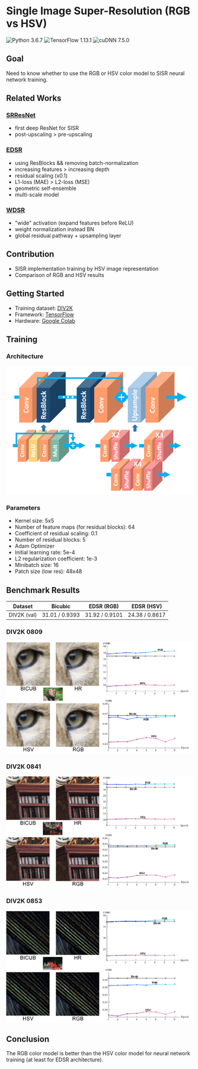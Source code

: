 # Single Image Super-Resolution (RGB vs HSV)
![Python 3.6.7](https://img.shields.io/badge/python-3.6.7-EEDD00.svg?style=plastic)
![TensorFlow 1.13.1](https://img.shields.io/badge/tensorflow-1.13.1-FF9933.svg?style=plastic)
![cuDNN 7.5.0](https://img.shields.io/badge/cudnn-7.5.0-80FF00.svg?style=plastic)

## Goal
Need to know whether to use the RGB or HSV color model to SISR neural network training.

## Related Works
### [SRResNet](https://arxiv.org/abs/1609.04802)
* first deep ResNet for SISR
* post-upscaling > pre-upscaling

### [EDSR](https://arxiv.org/abs/1707.02921)
* using ResBlocks && removing batch-normalization
* increasing features > increasing depth
* residual scaling (x0.1)
* L1-loss (MAE) > L2-loss (MSE)
* geometric self-ensemble
* multi-scale model

### [WDSR](https://arxiv.org/abs/1808.08718)
* "wide" activation (expand features before ReLU)
* weight normalization instead BN
* global residual pathway + upsampling layer

## Contribution
* SISR implementation training by HSV image representation
* Comparison of RGB and HSV results

## Getting Started
* Training dataset: [DIV2K](https://data.vision.ee.ethz.ch/cvl/DIV2K/)
* Framework: [TensorFlow](https://www.tensorflow.org/)
* Hardware: [Google Colab](https://colab.research.google.com)

## Training
### Architecture
<p align="center">
  <img src="https://raw.githubusercontent.com/mkhlmnkn/SuperRes-RGB-vs-HSV/master/images/for%20readme/edsr%20architecture.png" alt="EDSR architecture"/>
</p>

### Parameters
* Kernel size: 5x5
* Number of feature maps (for residual blocks): 64
* Сoefficient of residual scaling: 0.1
* Number of residual blocks: 5
* Adam Optimizer
* Initial learning rate: 5e-4
* L2 regularization сoefficient: 1e-3
* Minibatch size: 16
* Patch size (low res): 48x48

## Benchmark Results

| Dataset | Bicubic | EDSR (RGB) | EDSR (HSV) |
| - | - | - | - |
| DIV2K (val) | 31.01 / 0.9393 | 31.92 / 0.9101 | 24.38 / 0.8617 |

### DIV2K 0809
<p align="center">
  <img src="https://raw.githubusercontent.com/mkhlmnkn/SuperRes-RGB-vs-HSV/master/images/for%20readme/0809.png" alt="0809"/>
</p>

### DIV2K 0841
<p align="center">
  <img src="https://raw.githubusercontent.com/mkhlmnkn/SuperRes-RGB-vs-HSV/master/images/for%20readme/0841.png" alt="0841"/>
</p>

### DIV2K 0853
<p align="center">
  <img src="https://raw.githubusercontent.com/mkhlmnkn/SuperRes-RGB-vs-HSV/master/images/for%20readme/0853.png" alt="0853"/>
</p>

## Conclusion
The RGB color model is better than the HSV color model for neural network training (at least for EDSR architecture).
